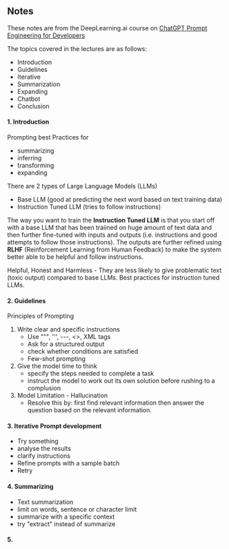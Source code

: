 ## Notes

These notes are from the DeepLearning.ai course on [ChatGPT Prompt Engineering for Developers](https://www.deeplearning.ai/short-courses/chatgpt-prompt-engineering-for-developers/)

The topics covered in the lectures are as follows:
- Introduction
- Guidelines
- Iterative
- Summarization 
- Expanding
- Chatbot
- Conclusion

#### 1. Introduction 
 
Prompting best Practices for 
- summarizing
- inferring 
- transforming 
- expanding 

There are 2 types of Large Language Models (LLMs)
- Base LLM (good at predicting the next word based on text training data)
- Instruction Tuned LLM (tries to follow instructions)

The way you want to train the **Instruction Tuned LLM** is that you start off with a base LLM that has been traiined on huge amount of text data and then further fine-tuned with inputs and outputs (i.e. instructions and good attempts to follow those instructions). The outputs are further refined using **RLHF** (Reinforcement Learning from Human Feedback) to make the system better able to be helpful and follow instructions. 

Helpful, Honest and Harmless  - They are less likely to give problematic text (toxic output) compared to base LLMs. Best practices for instruction tuned LLMs.

#### 2. Guidelines 

Principles of Prompting 
1. Write clear and specific instructions 
    - Use """, ''', ---, <>, XML tags <tag></tag>
    - Ask for a structured output
    - check whether conditions are satisfied
    - Few-shot prompting
2. Give the model time to think
    - specify the steps needed to complete a task
    - instruct the model to work out its own solution before rushing to a complusion 
3. Model Limitation - Hallucination 
    - Resolve this by: first find relevant information then answer the question based on the relevant information. 


#### 3. Iterative Prompt development 
- Try something 
- analyse the results 
- clarify instructions 
- Refine prompts with a sample batch 
- Retry 

#### 4. Summarizing 
- Text summarization 
- limit on words, sentence or character limit
- summarize with a specific context 
- try "extract" instead of summarize 

#### 5. 


